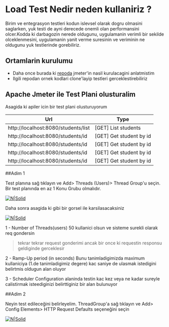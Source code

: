 # Load Test Nedir neden kullaniriz ?

Birim ve entegrasyon testleri kodun islevsel olarak dogru olmasini saglarken, yuk testi de ayni derecede onemli olan performansini olcer.Kodda ki darbagozin nerede oldugunu, uygulamanin verimli bir sekilde olceklenmesini, uygulamanin yanit verme suresinin ve veriminin ne oldugunu yuk testlerinde gorebiliriz.


## Ortamlarin kurulumu

- Daha once burada ki [repoda](https://github.com/coderaction/jmeter-first-run) jmeter'in nasil kurulacagini anlatmistim
- Ilgili repodan ornek kodlari clone'layip testleri gerceklestirebiliriz


## Apache Jmeter ile Test Plani olusturalim

Asagida ki apiler icin bir test plani olusturuyorum


| Url | Type |
| ------ | ------ |
| http://localhost:8080/students/list | [GET] List students |
| http://localhost:8080/students/id | [GET] Get student by id |
| http://localhost:8080/students/id | [GET] Get student by id |
| http://localhost:8080/students/id | [GET] Get student by id |
| http://localhost:8080/students/id | [GET] Get student by id |



##Adim 1

Test planına sağ tıklayın ve Add> Threads (Users)> Thread Group'u seçin. Bir test planında en az 1 Konu Grubu olmalıdır.

[![N|Solid](https://github.com/coderaction/jmeter-rest-api-load-test/blob/main/images/jmeter-add-plan.png)](https://nodesource.com/products/nsolid)

Daha sonra asagida ki gibi bir gorsel ile karsilasacaksiniz 


[![N|Solid](https://github.com/coderaction/jmeter-rest-api-load-test/blob/main/images/jmater-thread-group.png)](https://nodesource.com/products/nsolid)


1 - Number of Threads(users) 50 kullanici olsun ve sisteme surekli olarak req gondersin 

> tekrar tekrar request gonderimi ancak bir once ki requestin responsu geldiginde gerceklesir

2 - Ramp-Up period (in seconds) Bunu tanimladigimizda maximum kullaniciya (1.de tanimladigimiz degere) kac saniye de ulasmak istedigini belirtmis oldugun alan oluyor

3 - Scheduler Configuration alaninda testin kac kez veya ne kadar sureyle calistirmak isteediginizi belirttiginiz bir alan bulunuyor 

##Adim 2

Neyin test edileceğini belirleyelim. ThreadGroup'a sağ tıklayın ve Add> Config Elements> HTTP Request Defaults seçeneğini seçin


[![N|Solid](https://github.com/coderaction/jmeter-rest-api-load-test/blob/main/images/httprequestdefaukt.png)](https://nodesource.com/products/nsolid)


